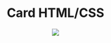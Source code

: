 <div align="center"><h1>Card HTML/CSS</h1>
<img src="https://github.com/DevLabatut/Card/assets/134607946/49f1c102-453d-48b2-8ced-c73f81d00b5a">
